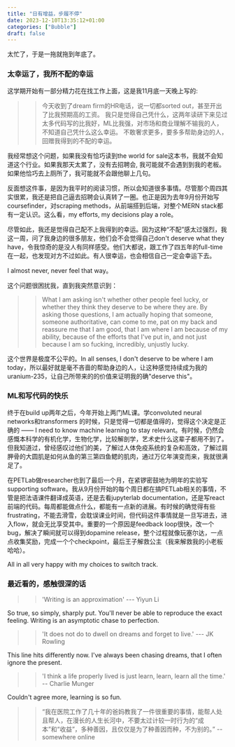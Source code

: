 ```yaml
---
title: "日有增益，步履不停"
date: 2023-12-10T13:35:12+01:00
categories: ["Bubble"]
draft: false
---
```


太忙了，于是一拖就拖到年底了。

### 太幸运了，我所不配的幸运

这学期开始有一部分精力花在找工作上面，这是我11月底一天晚上写的:
>> 今天收到了dream firm的HR电话，说一切都sorted out，甚至开出了比我预期高的工资。
>> 我只是觉得自己凭什么，这两年读研下来见过太多代码写的比我好，ML比我强，对市场和商业理解不输我的人，不知道自己凭什么这么幸运。
>> 不敢奢求更多，要多多帮助身边的人，回赠我得到的不配的幸运。

我经常想这个问题，如果我没有恰巧读到the world for sale这本书，我就不会知道这个行业。如果我那天太累了，没有去招聘会, 我可能就不会遇到到我的老板。如果他恰巧去上厕所了，我可能就不会跟他聊上几句。

反面想这件事，是因为我平时的阅读习惯，所以会知道很多事情。尽管那个周四其实很累，我还是把自己逼去招聘会认真转了一圈。也正是因为去年9月份开始写coursefinder，对scraping methods，从前端搭到后端，对整个MERN stack都有一定认识。这么看，my efforts, my decisions play a role。

尽管如此，我还是觉得自己配不上我得到的幸运。因为这种“不配”感太过强烈，我这一周，问了我身边的很多朋友，他们会不会觉得自己don't deserve what they have，令我惊奇的是没人有同样感受。他们大都说，跟工作了四五年的full-time在一起，也发现对方不过如此。有人很幸运，也会相信自己一定会幸运下去。

I almost never, never feel that way。

这个问题很困扰我，直到我突然意识到：

>> What I am asking isn't whether other people feel lucky, or whether they think they deserve to be where they are. By asking those questions, I am actually hoping that someone, someone authoritative, can come to me, pat on my back and reassure me that I am good, that I am where I am because of my ability, because of the efforts that I've put in, and not just because I am so fucking, incredibly, unjustly lucky. 

这个世界是极度不公平的。In all senses, I don't deserve to be where I am today，所以最好就是毫不吝啬的帮助身边的人，让这种感觉持续成为我的uranium-235，让自己所带来的的价值来证明我的确"deserve this"。

### ML和写代码的快乐
终于在build up两年之后，今年开始上两门ML课。学convoluted neural networks和transformers 的时候，只是觉得一切都是值得的，觉得这个决定是正确的 —— I need to know machine learning to stay relevant。有时候，仍然会感慨本科学的有机化学，生物化学，比较解剖学，艺术史什么这辈子都用不到了。但我知道过，曾经感叹过他们的美，了解过人体免疫系统的复杂和高效，了解过肩胛骨的大圆肌是如何从鱼的第三第四鱼鳃的肌肉，通过万亿年演变而来，我就很满足了。

在PETLab做researcher也到了最后一个月，在紧锣密鼓地为明年的实验写supporting software。我从9月份开始的每个周日都在搞PETLab相关的事情，不管是把法语课件翻译成英语，还是去看jupyterlab documentation，还是写react前端的代码。每周都能做点什么，都能有一点新的进展。有时候的确觉得有些frustrating，不能去滑雪，会耽误课业时间，但代码这件事情就是一旦写进去，进入flow，就会无比享受其中。重要的一个原因是feedback loop很快，改一个bug，解决了瞬间就可以得到dopamine release，整个过程就像玩塞尔达，一点点收集奖励，完成一个个checkpoint，最后王子解救公主（我来解救我的小老板哈哈）。

All in all very happy with my choices to switch track. 

### 最近看的，感触很深的话

>> 'Writing is an approximation' --- Yiyun Li

So true, so simply, sharply put. You'll never be able to reproduce the exact feeling. Writing is an asymptotic chase to perfection. 

>> 'It does not do to dwell on dreams and forget to live.' --- JK Rowling

This line hits differently now. I've always been chasing dreams, that I often ignore the present.

>> 'I think a life properly lived is just learn, learn, learn all the time.' -- Charlie Munger   

Couldn't agree more, learning is so fun. 

>>“我在医院工作了几十年的爸妈教我了一件很重要的事情，能帮人处且帮人，在漫长的人生长河中，不要太过计较一时行为的“成本”和“收益”，多种善因，且仅仅是为了种善因而种，不为别的。” --somewhere online


